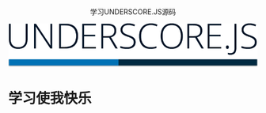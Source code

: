 <div align=center color=#008cff>学习UNDERSCORE.JS源码</div>

![](/assets/underscore.png)

# 学习使我快乐





